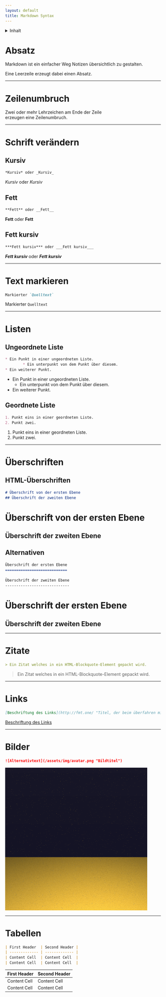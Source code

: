 ```yaml
---
layout: default
title: Markdown Syntax
---
```


<details>
  <summary>Inhalt</summary>
<ul>
<li><a href="#absatz">Absatz</a></li>
<li><a href="#zeilenumbruch">Zeilenumbruch</a></li>
<li><a href="#schrift-ver%C3%A4ndern">Schrift verändern</a>
	<ul>
		<li><a href="#kursiv">Kursiv</a></li>
		<li><a href="#fett">Fett</a></li>
		<li><a href="#fett-kursiv">Fett kursiv</a></li>
	</ul>
</li>
<li><a href="#text-markieren">Text markieren</a></li>
<li><a href="#listen">Listen</a>
	<ul>
		<li><a href="#ungeordnete-liste">Ungeordnete Liste</a></li>
		<li><a href="#geordnete-liste">Geordnete Liste</a></li>
	</ul>
</li>
<li><a href="#%C3%9Cberschriften">Überschriften</a>
	<ul>
		<li><a href="#html-%C3%9Cberschriften">HTML-Überschriften</a></li>
		<li><a href="#alternativen">Alternativen</a></li>
	</ul>
</li>
<li><a href="#zitate">Zitate</a></li>
<li><a href="#links">Links</a></li>
<li><a href="#bilder">Bilder</a></li>
<li><a href="#tabellen">Tabellen</a></li>
</ul>
</details>

Absatz
======

Markdown ist ein einfacher Weg Notizen übersichtlich zu gestalten.

Eine Leerzeile erzeugt dabei einen Absatz.

---

Zeilenumbruch
=============

Zwei oder mehr Lehrzeichen am Ende der Zeile  
erzeugen eine Zeilenumbruch.

---

Schrift verändern
=================

Kursiv
------

```markdown
*Kursiv* oder _Kursiv_
```

*Kursiv* oder _Kursiv_

Fett
----

```markdown
**Fett** oder __Fett__
```

**Fett** oder __Fett__

Fett kursiv
-----------

```markdown
***Fett kursiv*** oder ___Fett kursiv___
```

***Fett kursiv*** oder ___Fett kursiv___

---

Text markieren
==============

```markdown
Markierter `Quelltext`
```

Markierter `Quelltext`

---

Listen
======

Ungeordnete Liste
-----------------

```markdown
* Ein Punkt in einer ungeordneten Liste.
		* Ein unterpunkt von dem Punkt über diesem.
* Ein weiterer Punkt.
```

* Ein Punkt in einer ungeordneten Liste.
    * Ein unterpunkt von dem Punkt über diesem.
* Ein weiterer Punkt.

Geordnete Liste
---------------

```markdown
1. Punkt eins in einer geordneten Liste.
2. Punkt zwei.
```

1. Punkt eins in einer geordneten Liste.
2. Punkt zwei.

---

Überschriften
=============

HTML-Überschriften
------------------

```markdown
# Überschrift von der ersten Ebene
## Überschrift der zweiten Ebene
```

# Überschrift von der ersten Ebene
## Überschrift der zweiten Ebene

Alternativen
------------

```markdown
Überschrift der ersten Ebene
============================

Überschrift der zweiten Ebene
-----------------------------
```

Überschrift der ersten Ebene
============================

Überschrift der zweiten Ebene
-----------------------------

---

Zitate
======

```markdown
> Ein Zitat welches in ein HTML-Blockquote-Element gepackt wird.
```
> Ein Zitat welches in ein HTML-Blockquote-Element gepackt wird.

---

Links
=====

```markdown
[Beschriftung des Links](http://fmt.one/ "Titel, der beim überfahren mit der Maus angezeigt wird")
```

[Beschriftung des Links](http://fmt.one/ "Titel, der beim überfahren mit der Maus angezeigt wird")

---

Bilder
======

```markdown
![Alternativtext](/assets/img/avatar.png "Bildtitel")
```

![Alternativtext](/assets/img/avatar.png "Bildtitel")

---

Tabellen
========

```markdown
| First Header  | Second Header |
| ------------- | ------------- |
| Content Cell  | Content Cell  |
| Content Cell  | Content Cell  |
```

| First Header  | Second Header |
| ------------- | ------------- |
| Content Cell  | Content Cell  |
| Content Cell  | Content Cell  |
